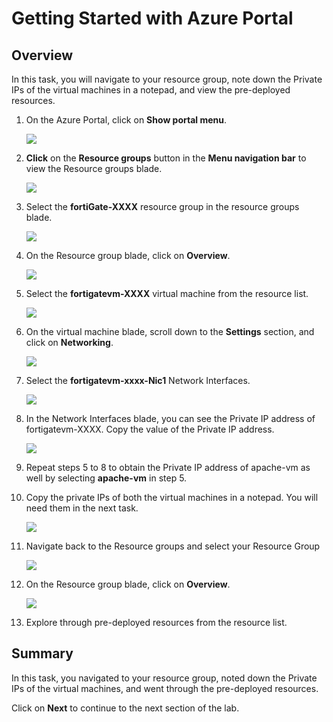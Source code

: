 # Getting Started with Azure Portal

## Overview

In this task, you will navigate to your resource group, note down the Private IPs of the virtual machines in a notepad, and view the pre-deployed resources. 

1. On the Azure Portal, click on **Show portal menu**.
 
    ![](../images/Picture01.png)
       
2. **Click** on the **Resource groups** button in the **Menu navigation bar** to view the Resource groups blade.

    ![](../images/Picture2.jpg)
    
3. Select the **fortiGate-XXXX** resource group in the resource groups blade.

    ![](../images/image_800.png)
    
4. On the Resource group blade, click on **Overview**.

    ![](../images/image_801.png)

5. Select the **fortigatevm-XXXX** virtual machine from the resource list.

    ![](../images/image_803.png)
    
6. On the virtual machine blade, scroll down to the **Settings** section, and click on **Networking**.

    ![](../images/image_804.png)
    
7. Select the **fortigatevm-xxxx-Nic1** Network Interfaces.

    ![](../images/image_805.png)
    
8. In the Network Interfaces blade, you can see the Private IP address of fortigatevm-XXXX. Copy the value of the Private IP address. 

    ![](../images/image_806.png)
    
9. Repeat steps 5 to 8 to obtain the Private IP address of apache-vm as well by selecting **apache-vm** in step 5.

10. Copy the private IPs of both the virtual machines in a notepad. You will need them in the next task.

    ![](../images/image_808.png)

11. Navigate back to the Resource groups and select your Resource Group

    ![](../images/image_807.png)
    
12. On the Resource group blade, click on **Overview**.

    ![](../images/image_801.png)
    
13. Explore through pre-deployed resources from the resource list.

## Summary

In this task, you navigated to your resource group, noted down the Private IPs of the virtual machines, and went through the pre-deployed resources.

Click on **Next** to continue to the next section of the lab.
    
    

